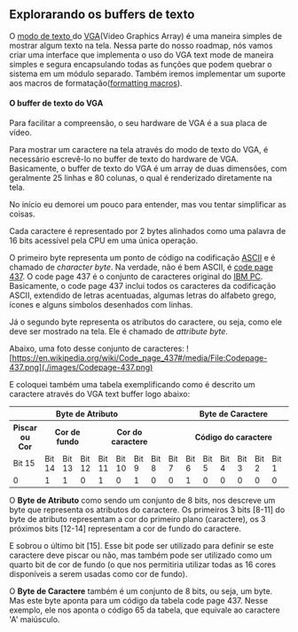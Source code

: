 ## **Explorarando os buffers de texto**


O [modo de texto ](https://en.wikipedia.org/wiki/VGA_text_mode) do [VGA](https://en.wikipedia.org/wiki/Video_Graphics_Array)(Video Graphics Array) é uma maneira simples de mostrar algum texto na tela. Nessa parte do nosso roadmap, nós vamos criar uma interface que implementa o uso do VGA text mode de maneira simples e segura encapsulando todas as funções que podem quebrar o sistema em um módulo separado. Também iremos implementar um suporte aos macros de formatação([formatting macros](https://doc.rust-lang.org/std/fmt/#related-macros)).

#### O buffer de texto do VGA
Para facilitar a compreensão, o seu hardware de VGA é a sua placa de vídeo.

Para mostrar um caractere na tela através do modo de texto do VGA, é necessário escrevê-lo no buffer de texto do hardware de VGA. Basicamente, o buffer de texto do VGA é um array de duas dimensões, com geralmente 25 linhas e 80 colunas, o qual é renderizado diretamente na tela.

No início eu demorei um pouco para entender, mas vou tentar simplificar as coisas.


Cada caractere é representado por 2 bytes alinhados como uma palavra de 16 bits acessível pela CPU em uma única operação.

O primeiro byte representa um ponto de código na codificação [ASCII](http://web.alfredstate.edu/faculty/weimandn/miscellaneous/ascii/ascii_index.html) e é chamado de *character byte*. Na verdade, não é bem ASCII, é [code page 437](https://en.wikipedia.org/wiki/Code_page_437). O code page 437 é o conjunto de caracteres original do [IBM PC](https://en.wikipedia.org/wiki/Code_page_437). Basicamente, o code page 437 inclui todos os caracteres da codificação ASCII, extendido de letras acentuadas, algumas letras do alfabeto grego, ícones e alguns simbolos desenhados com linhas.

Já o segundo byte representa os atributos do caractere, ou seja, como ele deve ser mostrado na tela. Ele é chamado de *attribute byte*.

Abaixo, uma foto desse conjunto de caracteres:
![https://en.wikipedia.org/wiki/Code_page_437#/media/File:Codepage-437.png](./images/Codepage-437.png)

E coloquei também uma tabela exemplificando como é descrito um caractere através do VGA text buffer logo abaixo:
<table>
    <tr>
        <th colspan="8">Byte de Atributo</th>
        <th colspan="8">Byte de Caractere</th>
    </tr>
    <tr>
        <th colspan="1">Piscar ou Cor</th>
        <th colspan="3">Cor de fundo</th>
        <th colspan="4">Cor do caractere</th>
        <th colspan="8">Código do caractere</th>
    </tr>
    <tr>
        <td>Bit 15</td>
        <td>Bit 14</td>
        <td>Bit 13</td>
        <td>Bit 12</td>
        <td>Bit 11</td>
        <td>Bit 10</td>
        <td>Bit 9</td>
        <td>Bit 8</td>
        <td>Bit 7</td>
        <td>Bit 6</td>
        <td>Bit 5</td>
        <td>Bit 4</td>
        <td>Bit 3</td>
        <td>Bit 2</td>
        <td>Bit 1</td>
        <td>Bit 0</td>
    </tr>
    <tr>
        <td>0</td>
        <td>1</td>
        <td>1</td>
        <td>0</td>
        <td>1</td>
        <td>0</td>
        <td>1</td>
        <td>0</td>
        <td>0</td>
        <td>1</td>
        <td>0</td>
        <td>0</td>
        <td>0</td>
        <td>0</td>
        <td>0</td>
        <td>1</td>
    </tr>
</table>

O **Byte de Atributo** como sendo um conjunto de 8 bits, nos descreve um byte que representa os atributos do caractere. Os primeiros 3 bits [8-11] do byte de atributo representam a cor do primeiro plano (caractere), os 3 próximos bits [12-14] representam a cor de fundo do caractere.

E sobrou o último bit [15]. Esse bit pode ser utilizado para definir se este caractere deve piscar ou não, mas também pode ser utilizado como um quarto bit de cor de fundo (o que nos permitiria utilizar todas as 16 cores disponíveis a serem usadas como cor de fundo). 

O **Byte de Caractere** também é um conjunto de 8 bits, ou seja, um byte. Mas este byte aponta para um código da tabela code page 437. Nesse exemplo, ele nos aponta o código 65 da tabela, que equivale ao caractere 'A' maiúsculo.

